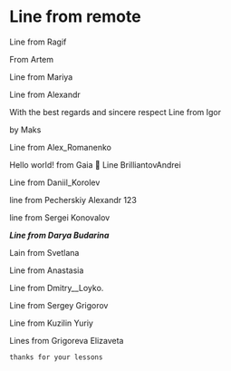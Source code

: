 # Line from remote

Line from Ragif

From Artem

Line from Mariya

Line from Alexandr

With the best regards and sincere respect Line from Igor

by Maks

Line from Alex_Romanenko

Hello world!
from Gaia 🤯
Line BrilliantovAndrei

Line from Daniil_Korolev

line from Pecherskiy Alexandr 123

line from Sergei Konovalov

_**Line from Darya Budarina**_

Lain from Svetlana

Line from Anastasia 

Line from Dmitry__Loyko.

Line from Sergey Grigorov

Line from Kuzilin Yuriy

Lines from Grigoreva Elizaveta
```
thanks for your lessons
```